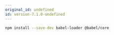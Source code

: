 ```yaml
---
original_id: undefined
id: version-7.1.0-undefined
---
```

```sh
npm install --save-dev babel-loader @babel/core
```
